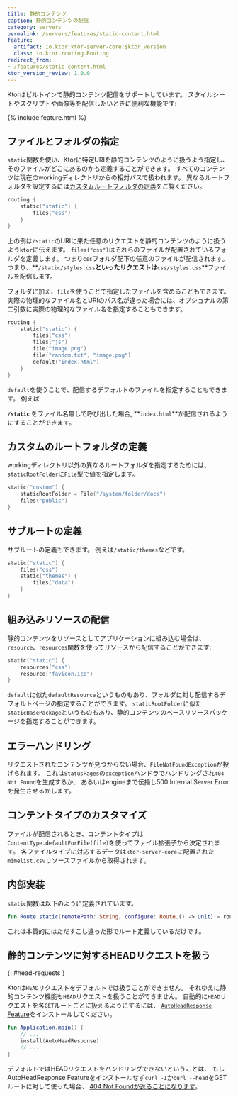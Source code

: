 ```yaml
---
title: 静的コンテンツ
caption: 静的コンテンツの配信
category: servers
permalink: /servers/features/static-content.html
feature:
  artifact: io.ktor:ktor-server-core:$ktor_version
  class: io.ktor.routing.Routing
redirect_from:
- /features/static-content.html
ktor_version_review: 1.0.0
---
```


Ktorはビルトインで静的コンテンツ配信をサポートしています。
スタイルシートやスクリプトや画像等を配信したいときに便利な機能です:

{% include feature.html %}

## ファイルとフォルダの指定

`static`関数を使い、Ktorに特定URIを静的コンテンツのように扱うよう指定し、そのファイルがどこにあるのかも定義することができます。
すべてのコンテンツは現在のworkingディレクトリからの相対パスで扱われます。
異なるルートフォルダを設定するには[カスタムルートフォルダの定義](#defining-a-custom-root-folder)をご覧ください。
      
```kotlin
routing {
    static("static") {
        files("css") 
    }
}
```

上の例は`/static`のURIに来た任意のリクエストを静的コンテンツのように扱うよう`ktor`に伝えます。
`files("css")`はそれらのファイルが配置されているフォルダを定義します。
つまり`css`フォルダ配下の任意のファイルが配信されます。
つまり、**`/static/styles.css`**といったリクエストは**`css/styles.css`**ファイルを配信します。

フォルダに加え、`file`を使うことで指定したファイルを含めることもできます。
実際の物理的なファイル名とURIのパス名が違った場合には、オプショナルの第二引数に実際の物理的なファイル名を指定することもできます。

```kotlin
routing {
    static("static") {
        files("css")
        files("js")
        file("image.png")
        file("random.txt", "image.png")
        default("index.html")
    }
}
```

`default`を使うことで、配信するデフォルトのファイルを指定することもできます。
例えば

**`/static`** をファイル名無しで呼び出した場合,  **`index.html`**が配信されるようにすることができます。

## カスタムのルートフォルダの定義

workingディレクトリ以外の異なるルートフォルダを指定するためには、
`staticRootFolder`に`File`型で値を指定します。

```kotlin
static("custom") {
    staticRootFolder = File("/system/folder/docs")
    files("public")
}
```

## サブルートの定義

サブルートの定義もできます。
例えば`/static/themes`などです。

```kotlin
static("static") {
    files("css")
    static("themes") {
        files("data")
    }
}
```

## 組み込みリソースの配信

静的コンテンツをリソースとしてアプリケーションに組み込む場合は、
`resource`、`resources`関数を使ってリソースから配信することができます:

```kotlin
static("static") {
    resources("css")
    resource("favicon.ico")
}
```

`default`に似た`defaultResource`というものもあり、フォルダに対し配信するデフォルトページの指定することができます。
`staticRootFolder`に似た`staticBasePackage`というものもあり、静的コンテンツのベースリソースパッケージを指定することができます。

## エラーハンドリング

リクエストされたコンテンツが見つからない場合、`FileNotFoundException`が投げられます。
これは`StatusPages`の`exception`ハンドラでハンドリングされ`404 Not Found`を生成するか、
あるいはengineまで伝播し500 Internal Server Errorを発生させるかします。

## コンテントタイプのカスタマイズ

ファイルが配信されるとき、コンテントタイプは`ContentType.defaultForFile(file)`を使ってファイル拡張子から決定されます。
各ファイルタイプに対応するデータは`ktor-server-core`に配置された`mimelist.csv`リソースファイルから取得されます。

## 内部実装

`static`関数は以下のように定義されています。

```kotlin
fun Route.static(remotePath: String, configure: Route.() -> Unit) = route(remotePath, configure)
````

これは本質的にはただすこし違った形でルート定義しているだけです。

## 静的コンテンツに対するHEADリクエストを扱う
{: #head-requests }

Ktorは`HEAD`リクエストをデフォルトでは扱うことができません。
それゆえに静的コンテンツ機能も`HEAD`リクエストを扱うことができません。
自動的に`HEAD`リクエストを各`GET`ルートごとに扱えるようにするには、
[`AutoHeadResponse` Feature](/servers/features/autoheadresponse.html)をインストールしてください。

```kotlin
fun Application.main() {
    // ...
    install(AutoHeadResponse) 
    // ...
}
```

デフォルトではHEADリクエストをハンドリングできないということは、
もしAutoHeadResponse Featureをインストールせず`curl -I`か`curl --head`をGETルートに対して使った場合、
[404 Not Foundが返ることになります](/quickstart/faq.html#curl-head-not-found)。

